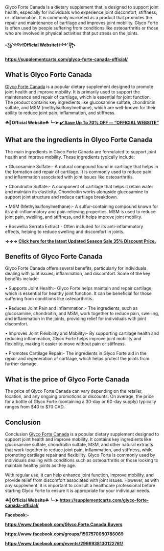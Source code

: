 Glyco Forte Canada is a dietary supplement that is designed to support joint health, especially for individuals who experience joint discomfort, stiffness, or inflammation. It is commonly marketed as a product that promotes the repair and maintenance of cartilage and improves joint mobility. Glyco Forte is often used by people suffering from conditions like osteoarthritis or those who are involved in physical activities that put stress on the joints.

**꧁༺✨❗Official Website❗✨༻꧂**

**https://supplementcarts.com/glyco-forte-canada-official/**

## What is Glyco Forte Canada

[Glyco Forte Canada](https://healthquerys.com/glyco-forte-ca/) is a popular dietary supplement designed to promote joint health and improve mobility. It is primarily used to support the maintenance and repair of cartilage, which is essential for joint function. The product contains key ingredients like glucosamine sulfate, chondroitin sulfate, and MSM (methylsulfonylmethane), which are well-known for their ability to reduce joint pain, inflammation, and stiffness. 

**☘📣Official Website☘ ╰┈➤ [✔️ Save Up To 70% OFF — “OFFICIAL WEBSITE”](https://supplementcarts.com/glyco-forte-canada-official/)**

## What are the ingredients in Glyco Forte Canada

The main ingredients in Glyco Forte Canada are formulated to support joint health and improve mobility. These ingredients typically include:

•	Glucosamine Sulfate:-  A natural compound found in cartilage that helps in the formation and repair of cartilage. It is commonly used to reduce pain and inflammation associated with joint issues like osteoarthritis.

•	Chondroitin Sulfate:-  A component of cartilage that helps it retain water and maintain its elasticity. Chondroitin works alongside glucosamine to support joint structure and reduce cartilage breakdown.

•	MSM (Methylsulfonylmethane):-  A sulfur-containing compound known for its anti-inflammatory and pain-relieving properties. MSM is used to reduce joint pain, swelling, and stiffness, and it helps improve joint mobility.

•	Boswellia Serrata Extract:-  Often included for its anti-inflammatory effects, helping to reduce swelling and discomfort in joints.

**→→→ [Click here for the latest Updated Season Sale 35% Discount Price.](https://supplementcarts.com/glyco-forte-canada-official/)**

## Benefits of Glyco Forte Canada

Glyco Forte Canada offers several benefits, particularly for individuals dealing with joint issues, inflammation, and discomfort. Some of the key benefits include:

•	Supports Joint Health:-  Glyco Forte helps maintain and repair cartilage, which is essential for healthy joint function. It can be beneficial for those suffering from conditions like osteoarthritis.

•	Reduces Joint Pain and Inflammation:-  The ingredients, such as glucosamine, chondroitin, and MSM, work together to reduce pain, swelling, and inflammation in the joints, providing relief for individuals with joint discomfort.

•	Improves Joint Flexibility and Mobility:-  By supporting cartilage health and reducing inflammation, Glyco Forte helps improve joint mobility and flexibility, making it easier to move without pain or stiffness.

•	Promotes Cartilage Repair:-  The ingredients in Glyco Forte aid in the repair and regeneration of cartilage, which helps protect the joints from further damage.


## What is the price of Glyco Forte Canada

The price of Glyco Forte Canada can vary depending on the retailer, location, and any ongoing promotions or discounts. On average, the price for a bottle of Glyco Forte (containing a 30-day or 60-day supply) typically ranges from $40 to $70 CAD.


## Conclusion

Conclusion [Glyco Forte Canada](https://healthquerys.com/glyco-forte-ca/) is a popular dietary supplement designed to support joint health and improve mobility. It contains key ingredients like glucosamine sulfate, chondroitin sulfate, MSM, and other natural extracts that work together to reduce joint pain, inflammation, and stiffness, while promoting cartilage repair and flexibility. Glyco Forte is commonly used by individuals dealing with conditions such as osteoarthritis or those looking to maintain healthy joints as they age.

With regular use, it can help enhance joint function, improve mobility, and provide relief from discomfort associated with joint issues. However, as with any supplement, it is important to consult a healthcare professional before starting Glyco Forte to ensure it is appropriate for your individual needs.

**☘📣Official Website☘ ╰┈➤ https://supplementcarts.com/glyco-forte-canada-official/**

**Facebook:-**

**https://www.facebook.com/Glyco.Forte.Canada.Buyers**

**https://www.facebook.com/groups/1567570050786069**

**https://www.facebook.com/events/2966938130122761/**
